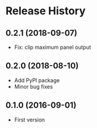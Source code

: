 # Release History

## 0.2.1 (2018-09-07)

* Fix: clip maximum panel output

## 0.2.0 (2018-08-10)

* Add PyPI package
* Minor bug fixes

## 0.1.0 (2016-09-01)

* First version
